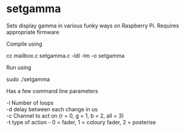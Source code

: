 # setgamma

Sets display gamma in various funky ways on Raspberry Pi. Requires appropriate firmware

Compile using

cc mailbox.c setgamma.c -ldl -lm -o setgamma

Run using

sudo ./setgamma

Has a few command line parameters

 -l Number of loops  
 -d delay between each change in us  
 -c Channel to act on (r = 0, g = 1, b = 2, all = 3)  
 -t type of action - 0 = fader, 1 = coloury fader, 2 = posterise  




